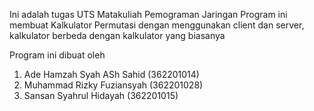 Ini adalah tugas UTS Matakuliah Pemograman Jaringan
Program ini membuat Kalkulator Permutasi dengan menggunakan client dan server, kalkulator berbeda dengan kalkulator yang biasanya

Program ini dibuat oleh 
1. Ade Hamzah Syah ASh Sahid (362201014)
2. Muhammad Rizky Fuziansyah (362201028)
3. Sansan Syahrul Hidayah (362201015)



